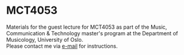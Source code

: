 # MCT4053
Materials for the guest lecture for MCT4053 as part of the Music, Communication & Technology master's program at the Department of Musicology, University of Oslo.<br>
Please contact me via [e-mail](mailto:cagrie@uio.no) for instructions. <br>
